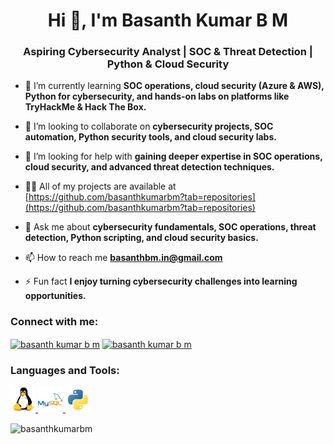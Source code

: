 <h1 align="center">Hi 👋, I'm Basanth Kumar B M</h1>
<h3 align="center">Aspiring Cybersecurity Analyst | SOC & Threat Detection | Python & Cloud Security</h3>

- 🌱 I’m currently learning **SOC operations, cloud security (Azure & AWS), Python for cybersecurity, and hands-on labs on platforms like TryHackMe & Hack The Box.**

- 👯 I’m looking to collaborate on **cybersecurity projects, SOC automation, Python security tools, and cloud security labs.**

- 🤝 I’m looking for help with **gaining deeper expertise in SOC operations, cloud security, and advanced threat detection techniques.**

- 👨‍💻 All of my projects are available at [https://github.com/basanthkumarbm?tab=repositories](https://github.com/basanthkumarbm?tab=repositories)

- 💬 Ask me about **cybersecurity fundamentals, SOC operations, threat detection, Python scripting, and cloud security basics.**

- 📫 How to reach me **basanthbm.in@gmail.com**

- ⚡ Fun fact **I enjoy turning cybersecurity challenges into learning opportunities.**

<h3 align="left">Connect with me:</h3>
<p align="left">
<a href="https://linkedin.com/in/basanth kumar b m" target="blank"><img align="center" src="https://raw.githubusercontent.com/rahuldkjain/github-profile-readme-generator/master/src/images/icons/Social/linked-in-alt.svg" alt="basanth kumar b m" height="30" width="40" /></a>
<a href="https://www.hackerrank.com/basanth kumar b m" target="blank"><img align="center" src="https://raw.githubusercontent.com/rahuldkjain/github-profile-readme-generator/master/src/images/icons/Social/hackerrank.svg" alt="basanth kumar b m" height="30" width="40" /></a>
</p>

<h3 align="left">Languages and Tools:</h3>
<p align="left"> <a href="https://www.linux.org/" target="_blank" rel="noreferrer"> <img src="https://raw.githubusercontent.com/devicons/devicon/master/icons/linux/linux-original.svg" alt="linux" width="40" height="40"/> </a> <a href="https://www.mysql.com/" target="_blank" rel="noreferrer"> <img src="https://raw.githubusercontent.com/devicons/devicon/master/icons/mysql/mysql-original-wordmark.svg" alt="mysql" width="40" height="40"/> </a> <a href="https://www.python.org" target="_blank" rel="noreferrer"> <img src="https://raw.githubusercontent.com/devicons/devicon/master/icons/python/python-original.svg" alt="python" width="40" height="40"/> </a> </p>

<p><img align="center" src="https://github-readme-stats.vercel.app/api/top-langs?username=basanthkumarbm&show_icons=true&locale=en&layout=compact" alt="basanthkumarbm" /></p>
